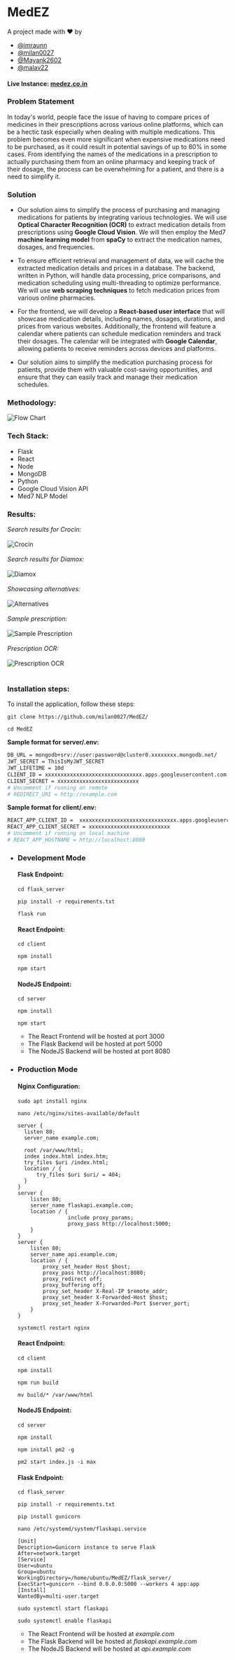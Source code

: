 # MedEZ

A project made with ❤️ by

- [@imraunn](https://github.com/imraunn)
- [@milan0027](https://github.com/milan0027)
- [@Mayank2602](https://github.com/Mayank2602)
- [@malav22](https://github.com/malav22)

#### Live Instance: [medez.co.in](http://medez.co.in/)

### Problem Statement

In today's world, people face the issue of having to compare prices of medicines in their prescriptions across various online platforms, which can be a hectic task especially when dealing with multiple medications. This problem becomes even more significant when expensive medications need to be purchased, as it could result in potential savings of up to 80% in some cases. From identifying the names of the medications in a prescription to actually purchasing them from an online pharmacy and keeping track of their dosage, the process can be overwhelming for a patient, and there is a need to simplify it.

### Solution

- Our solution aims to simplify the process of purchasing and managing medications for patients by integrating various technologies. We will use **Optical Character Recognition (OCR)** to extract medication details from prescriptions using **Google Cloud Vision**. We will then employ the Med7 **machine learning model** from **spaCy** to extract the medication names, dosages, and frequencies.

- To ensure efficient retrieval and management of data, we will cache the extracted medication details and prices in a database. The backend, written in Python, will handle data processing, price comparisons, and medication scheduling using multi-threading to optimize performance. We will use **web scraping techniques** to fetch medication prices from various online pharmacies.

- For the frontend, we will develop a **React-based user interface** that will showcase medication details, including names, dosages, durations, and prices from various websites. Additionally, the frontend will feature a calendar where patients can schedule medication reminders and track their dosages. The calendar will be integrated with **Google Calendar**, allowing patients to receive reminders across devices and platforms.

- Our solution aims to simplify the medication purchasing process for patients, provide them with valuable cost-saving opportunities, and ensure that they can easily track and manage their medication schedules.

### Methodology:

![Flow Chart](/assets/flow.png?raw=true)

### Tech Stack:

- Flask
- React
- Node
- MongoDB
- Python
- Google Cloud Vision API
- Med7 NLP Model

### Results:

*Search results for Crocin:*
<br/><br/>
![Crocin](</screenshots/Screenshot (06).png?raw=true>)
<br/><br/>
*Search results for Diamox:*
<br/><br/>
![Diamox](</screenshots/Screenshot (07).png?raw=true>)
<br/><br/>
*Showcasing alternatives:*
<br/><br/>
![Alternatives](</screenshots/Screenshot (08).png?raw=true>)
<br/><br/>
*Sample prescription:*
<br/><br/>
![Sample Prescription](/screenshots/prescription.jpeg?raw=true)
<br/><br/>
*Prescription OCR:*
<br/><br/>
![Prescription OCR](</screenshots/Screenshot (09).png?raw=true>)
<br/><br/>
### Installation steps:

To install the application, follow these steps:

```
git clone https://github.com/milan0027/MedEZ/
```

```
cd MedEZ
```

**Sample format for server/.env:**

```bash
DB_URL = mongodb+srv://user:password@cluster0.xxxxxxxx.mongodb.net/
JWT_SECRET = ThisIsMyJWT_SECRET
JWT_LIFETIME = 10d
CLIENT_ID = xxxxxxxxxxxxxxxxxxxxxxxxxxxxxxx.apps.googleusercontent.com
CLIENT_SECRET = xxxxxxxxxxxxxxxxxxxxxxxxxx
# Uncomment if running on remote
# REDIRECT_URI = http://example.com
```

**Sample format for client/.env:**

```bash
REACT_APP_CLIENT_ID =  xxxxxxxxxxxxxxxxxxxxxxxxxxxxxxx.apps.googleusercontent.com
REACT_APP_CLIENT_SECRET = xxxxxxxxxxxxxxxxxxxxxxxxxx
# Uncomment if running on local machine
# REACT_APP_HOSTNAME = http://localhost:8080
```

- ### Development Mode

  #### Flask Endpoint:

  ```
  cd flask_server
  ```

  ```
  pip install -r requirements.txt
  ```

  ```
  flask run
  ```

  #### React Endpoint:

  ```
  cd client
  ```

  ```
  npm install
  ```

  ```
  npm start
  ```

  #### NodeJS Endpoint:

  ```
  cd server
  ```

  ```
  npm install
  ```

  ```
  npm start
  ```

  - The React Frontend will be hosted at port 3000
  - The Flask Backend will be hosted at port 5000
  - The NodeJS Backend will be hosted at port 8080

- ### Production Mode

  #### Nginx Configuration:

  ```
  sudo apt install nginx
  ```

  ```
  nano /etc/nginx/sites-available/default
  ```

  ```
  server {
    listen 80;
    server_name example.com;

    root /var/www/html;
    index index.html index.htm;
    try_files $uri /index.html;
    location / {
        try_files $uri $uri/ = 404;
    }
  }
  server {
      listen 80;
      server_name flaskapi.example.com;
      location / {
                  include proxy_params;
                  proxy_pass http://localhost:5000;
      }
  }
  server {
      listen 80;
      server_name api.example.com;
      location / {
          proxy_set_header Host $host;
          proxy_pass http://localhost:8080;
          proxy_redirect off;
          proxy_buffering off;
          proxy_set_header X-Real-IP $remote_addr;
          proxy_set_header X-Forwarded-Host $host;
          proxy_set_header X-Forwarded-Port $server_port;
      }
  }
  ```

  ```
  systemctl restart nginx
  ```

  #### React Endpoint:

  ```
  cd client
  ```

  ```
  npm install
  ```

  ```
  npm run build
  ```

  ```
  mv build/* /var/www/html
  ```

  #### NodeJS Endpoint:

  ```
  cd server
  ```

  ```
  npm install
  ```

  ```
  npm install pm2 -g
  ```

  ```
  pm2 start index.js -i max
  ```

  #### Flask Endpoint:

  ```
  cd flask_server
  ```

  ```
  pip install -r requirements.txt
  ```

  ```
  pip install gunicorn
  ```

  ```
  nano /etc/systemd/system/flaskapi.service
  ```

  ```
  [Unit]
  Description=Gunicorn instance to serve Flask
  After=network.target
  [Service]
  User=ubuntu
  Group=ubuntu
  WorkingDirectory=/home/ubuntu/MedEZ/flask_server/
  ExecStart=gunicorn --bind 0.0.0.0:5000 --workers 4 app:app
  [Install]
  WantedBy=multi-user.target
  ```

  ```
  sudo systemctl start flaskapi
  ```

  ```
  sudo systemctl enable flaskapi
  ```

  - The React Frontend will be hosted at _example.com_
  - The Flask Backend will be hosted at _flaskapi.example.com_
  - The NodeJS Backend will be hosted at _api.example.com_
